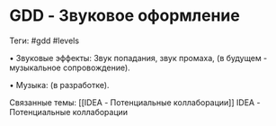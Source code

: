 # GDD - Звуковое оформление
Теги: #gdd #levels

• Звуковые эффекты: Звук попадания, звук промаха, (в будущем - музыкальное сопровождение).

• Музыка: (в разработке).

Связанные темы:
[[IDEA - Потенциальные коллаборации]] IDEA - Потенциальные коллаборации